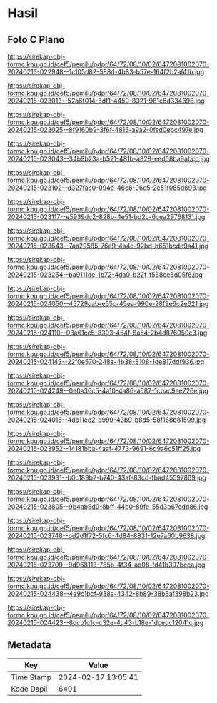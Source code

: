 # Hasil

## Foto C Plano

https://sirekap-obj-formc.kpu.go.id/cef5/pemilu/pdpr/64/72/08/10/02/6472081002070-20240215-022948--1c105d82-588d-4b83-b57e-164f2b2af41b.jpg

https://sirekap-obj-formc.kpu.go.id/cef5/pemilu/pdpr/64/72/08/10/02/6472081002070-20240215-023013--52a6f014-5df1-4450-8321-981c6d334698.jpg

https://sirekap-obj-formc.kpu.go.id/cef5/pemilu/pdpr/64/72/08/10/02/6472081002070-20240215-023025--8f9160b9-3f6f-4815-a9a2-0fad0ebc497e.jpg

https://sirekap-obj-formc.kpu.go.id/cef5/pemilu/pdpr/64/72/08/10/02/6472081002070-20240215-023043--34b9b23a-b521-481b-a828-eed58ba9abcc.jpg

https://sirekap-obj-formc.kpu.go.id/cef5/pemilu/pdpr/64/72/08/10/02/6472081002070-20240215-023102--d327fac0-094e-46c8-96e5-2e51f085d693.jpg

https://sirekap-obj-formc.kpu.go.id/cef5/pemilu/pdpr/64/72/08/10/02/6472081002070-20240215-023117--e5939dc2-828b-4e51-bd2c-6cea29768131.jpg

https://sirekap-obj-formc.kpu.go.id/cef5/pemilu/pdpr/64/72/08/10/02/6472081002070-20240215-023643--7aa29585-76e9-4a4e-92bd-b651bcde9a41.jpg

https://sirekap-obj-formc.kpu.go.id/cef5/pemilu/pdpr/64/72/08/10/02/6472081002070-20240215-023254--ba9111de-1b72-4da0-b22f-f568ce6d05f6.jpg

https://sirekap-obj-formc.kpu.go.id/cef5/pemilu/pdpr/64/72/08/10/02/6472081002070-20240215-024050--45729cab-e55c-45ea-990e-28f9e6c2e621.jpg

https://sirekap-obj-formc.kpu.go.id/cef5/pemilu/pdpr/64/72/08/10/02/6472081002070-20240215-024110--03a61cc5-8393-454f-8a54-2b4d876050c3.jpg

https://sirekap-obj-formc.kpu.go.id/cef5/pemilu/pdpr/64/72/08/10/02/6472081002070-20240215-024143--22f0e570-248a-4b38-8108-1de817ddf936.jpg

https://sirekap-obj-formc.kpu.go.id/cef5/pemilu/pdpr/64/72/08/10/02/6472081002070-20240215-024249--0e0a36c5-4a10-4a86-a687-1cbac9ee726e.jpg

https://sirekap-obj-formc.kpu.go.id/cef5/pemilu/pdpr/64/72/08/10/02/6472081002070-20240215-024015--4db11ee2-b999-43b9-b8d5-58f168b81509.jpg

https://sirekap-obj-formc.kpu.go.id/cef5/pemilu/pdpr/64/72/08/10/02/6472081002070-20240215-023952--14181bba-4aaf-4773-9691-6d9a6c51ff25.jpg

https://sirekap-obj-formc.kpu.go.id/cef5/pemilu/pdpr/64/72/08/10/02/6472081002070-20240215-023931--b0c189b2-b740-43af-83cd-fbad45597869.jpg

https://sirekap-obj-formc.kpu.go.id/cef5/pemilu/pdpr/64/72/08/10/02/6472081002070-20240215-023805--9b4ab6d9-8bff-44b0-89fe-55d3b67edd86.jpg

https://sirekap-obj-formc.kpu.go.id/cef5/pemilu/pdpr/64/72/08/10/02/6472081002070-20240215-023748--bd2d1f72-5fc6-4d84-8831-12e7a60b9638.jpg

https://sirekap-obj-formc.kpu.go.id/cef5/pemilu/pdpr/64/72/08/10/02/6472081002070-20240215-023709--9d968113-785b-4f34-ad08-fd41b307bcca.jpg

https://sirekap-obj-formc.kpu.go.id/cef5/pemilu/pdpr/64/72/08/10/02/6472081002070-20240215-024438--4e9c1bcf-938a-4342-8b89-38b5af398b23.jpg

https://sirekap-obj-formc.kpu.go.id/cef5/pemilu/pdpr/64/72/08/10/02/6472081002070-20240215-024423--8dcb1c1c-c32e-4c43-b18e-1dcedc12041c.jpg


## Metadata

| Key        | Value               |
| ---------- | ------------------- |
| Time Stamp | 2024-02-17 13:05:41 |
| Kode Dapil | 6401                |



